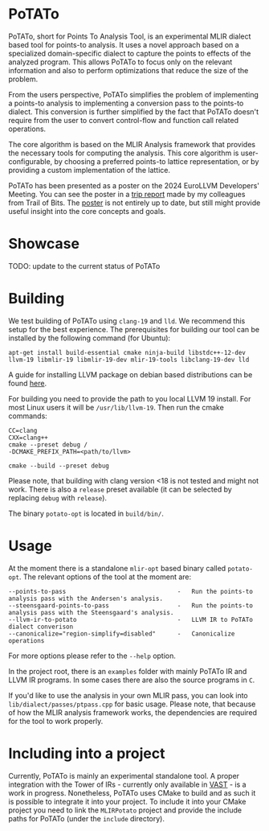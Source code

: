 # PoTATo
PoTATo, short for Points To Analysis Tool, is an experimental MLIR dialect based tool for points-to analysis.
It uses a novel approach based on a specialized domain-specific dialect to capture the points to effects of the analyzed program.
This allows PoTATo to focus only on the relevant information and also to perform optimizations that reduce the size of the problem.

From the users perspective, PoTATo simplifies the problem of implementing a points-to analysis to implementing a conversion pass to the points-to dialect.
This conversion is further simplified by the fact that PoTATo doesn't require from the user to convert control-flow and function call related operations.

The core algorithm is based on the MLIR Analysis framework that provides the necessary tools for computing the analysis.
This core algorithm is user-configurable, by choosing a preferred points-to lattice representation, or by providing a custom implementation of the lattice.

PoTATo has been presented as a poster on the 2024 EuroLLVM Developers' Meeting.
You can see the poster in a [trip report](https://blog.trailofbits.com/2024/06/21/eurollvm-2024-trip-report/) made by my colleagues from Trail of Bits.
The [poster](https://blog.trailofbits.com/wp-content/uploads/2024/06/image3.png) is not entirely up to date, but still might provide useful insight into the core concepts and goals.

# Showcase
TODO: update to the current status of PoTATo

# Building
We test building of PoTATo using `clang-19` and `lld`. We recommend this setup for the best experience.
The prerequisites for building our tool can be installed by the following command (for Ubuntu):
```
apt-get install build-essential cmake ninja-build libstdc++-12-dev llvm-19 libmlir-19 libmlir-19-dev mlir-19-tools libclang-19-dev lld

```
A guide for installing LLVM package on debian based distributions can be found [here](https://apt.llvm.org).

For building you need to provide the path to you local LLVM 19 install. For most Linux users it will be `/usr/lib/llvm-19`. Then run the cmake commands:
```
CC=clang
CXX=clang++
cmake --preset debug /
-DCMAKE_PREFIX_PATH=<path/to/llvm>

cmake --build --preset debug
```
Please note, that building with clang version <18 is not tested and might not work.
There is also a `release` preset available (it can be selected by replacing `debug` with `release`).

The binary `potato-opt` is located in `build/bin/`.

# Usage
At the moment there is a standalone `mlir-opt` based binary called `potato-opt`.
The relevant options of the tool at the moment are:
```
--points-to-pass                               -   Run the points-to analysis pass with the Andersen's analysis.
--steensgaard-points-to-pass                   -   Run the points-to analysis pass with the Steensgaard's analysis.
--llvm-ir-to-potato                            -   LLVM IR to PoTATo dialect converison
--canonicalize="region-simplify=disabled"      -   Canonicalize operations
```
For more options please refer to the `--help` option.

In the project root, there is an `examples` folder with mainly PoTATo IR and LLVM IR programs. In some cases there are also the source programs in `C`.

If you'd like to use the analysis in your own MLIR pass, you can look into `lib/dialect/passes/ptpass.cpp` for basic usage.
Please note, that because of how the MLIR analysis framework works, the dependencies are required for the tool to work properly.

# Including into a project
Currently, PoTATo is mainly an experimental standalone tool. A proper integration with the Tower of IRs - currently only available in [VAST](https://github.com/trailofbits/vast) - is a work in progress. Nonetheless, PoTATo uses CMake to build and as such it is possible to integrate it into your project. To include it into your CMake project you need to link the `MLIRPotato` project and provide the include paths for PoTATo (under the `include` directory).
